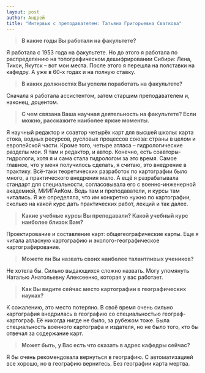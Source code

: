 ```yaml
---
layout: post
author: Андрей
title: "Интервью с преподавателем: Татьяна Григорьевна Сваткова"
---
```

> **В какие годы Вы работали на факультете?**

Я работала с 1953 года на факультете. Но до этого я работала по распределению на топографическом дешифрировании Сибири: Лена, Тикси, Якутск – вот мои места. После этого я перешла на полставки на кафедру. А уже в 60-х годах и на полную ставку.

> **В каких должностях Вы успели поработать на факультете?**

Сначала я работала ассистентом, затем старшим преподавателем и, наконец, доцентом.

> **С чем связана Ваша научная деятельность на факультете? Если можно, расскажите наиболее яркие моменты.**

Я научный редактор и соавтор четырёх карт для высшей школы: карта стока, водных ресурсов, русловых процессов союза: страны в целом и европейской части. Кроме того, четыре атласа – гидрологические разделы мои. Я там и редактор, и автор. Конечно, есть соавторы-гидрологи, хотя я и сама стала гидрологом за это время. Самое главное, что у меня получилось сделать, я считаю, это внедрение в практику. Всё-таки теоретических разработок по картографии было много, а практического внедрения мало. А ещё я разрабатывала стандарт для специальности, согласовывала его с военно-инженерной академией, МИИГАиКом. Ведь там и преподаватели, и курсы там читались. Я же определяла, что им конкретно нужно по картографии, сколько на какой курс дать практических работ, лекций и так далее.

> **Какие учебные курсы Вы преподавали? Какой учебный курс наиболее близок Вам?**

Проектирование и составление карт: общегеографические карты. Еще я читала атласную картографию и эколого-географическое картографирование.

> **Можете ли Вы назвать своих наиболее талантливых учеников?**

Не хотела бы. Сильно выдающихся сложно назвать. Могу упомянуть Наталью Анатольевну Алексеенко, которая у вас работает.

> **Как Вы видите сейчас место картографии в географических науках?**

К сожалению, это место потеряно. В своё время очень сильно картография внедрилась в географию со специальностью географ-картограф. Её никогда нигде не было, за рубежом тоже. Была специальность военного картографа и издателя, но не было того, кто бы отвечал за содержание карт.

> **Может быть, у Вас есть что сказать в адрес кафедры сейчас?**

Я бы очень рекомендовала вернуться в географию. С автоматизацией все хорошо, но в географию вернитесь. Без географии карта мертва.